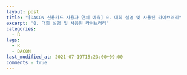 ```yaml
---
layout: post
title: "[DACON 신용카드 사용자 연체 예측] 0. 대회 설명 및 사용된 라이브러리"
excerpt: "0. 대회 설명 및 사용된 라이브러리"
categories:
  - R
tags:
  - R
  - DACON
last_modified_at: 2021-07-19T15:23:00+09:00
comments : true
---
```



